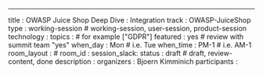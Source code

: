 ---
title        :  OWASP Juice Shop Deep Dive : Integration
track        :  OWASP-JuiceShop
type         :  working-session      # working-session, user-session, product-session
technology   :
topics       :                    # for example ["GDPR"]
featured     :  yes                   # review with summit team "yes"
when_day     :  Mon                 # i.e.    Tue
when_time    :  PM-1                   # i.e.    AM-1
room_layout  :                    #
room_id      :
session_slack: 
status       :  draft              # draft, review-content, done
description  :
organizers   :  Bjoern Kimminich
participants :


<!--(add intro)

## WHY

(...)

## What

(...)

## Outcomes

(...)

## References

(...)


## Previous-->
